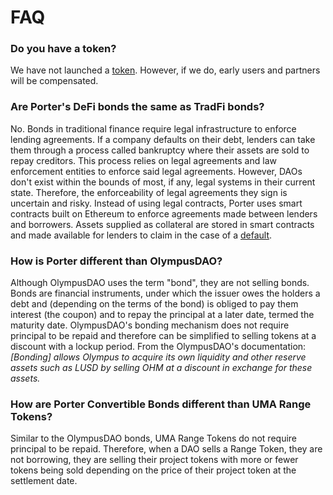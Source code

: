 # FAQ

### Do you have a token?

We have not launched a [token](protocol/prtr-token.md). However, if we do, early users and partners will be compensated.

### Are Porter's DeFi bonds the same as TradFi bonds?

No. Bonds in traditional finance require legal infrastructure to enforce lending agreements. If a company defaults on their debt, lenders can take them through a process called bankruptcy where their assets are sold to repay creditors. This process relies on legal agreements and law enforcement entities to enforce said legal agreements. However, DAOs don't exist within the bounds of most, if any, legal systems in their current state. Therefore, the enforceability of legal agreements they sign is uncertain and risky. Instead of using legal contracts, Porter uses smart contracts built on Ethereum to enforce agreements made between lenders and borrowers. Assets supplied as collateral are stored in smart contracts and made available for lenders to claim in the case of a [default](participants/lenders/defaults.md).

### How is Porter different than OlympusDAO?

Although OlympusDAO uses the term "bond", they are not selling bonds. Bonds are financial instruments, under which the issuer owes the holders a debt and (depending on the terms of the bond) is obliged to pay them interest (the coupon) and to repay the principal at a later date, termed the maturity date. OlympusDAO's bonding mechanism does not require principal to be repaid and therefore can be simplified to selling tokens at a discount with a lockup period. From the OlympusDAO's documentation: _\[Bonding] allows Olympus to acquire its own liquidity and other reserve assets such as LUSD by selling OHM at a discount in exchange for these assets._

### How are Porter Convertible Bonds different than UMA Range Tokens?

Similar to the OlympusDAO bonds, UMA Range Tokens do not require principal to be repaid. Therefore, when a DAO sells a Range Token, they are not borrowing, they are selling their project tokens with more or fewer tokens being sold depending on the price of their project token at the settlement date.
